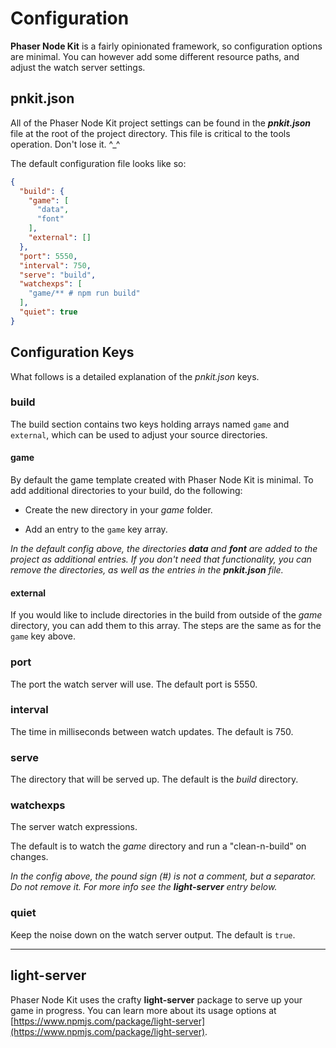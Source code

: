 
# Configuration

__Phaser Node Kit__ is a fairly opinionated framework, so configuration options are minimal. You can however add some different resource paths, and adjust the watch server settings.

## pnkit.json

All of the Phaser Node Kit project settings can be found in the ___pnkit.json___ file at the root of the project directory. This file is critical to the tools operation. Don't lose it. ^_^

The default configuration file looks like so:

```json
{
  "build": {
    "game": [
      "data",
      "font"
    ],
    "external": []
  },
  "port": 5550,
  "interval": 750,
  "serve": "build",
  "watchexps": [
    "game/** # npm run build"
  ],
  "quiet": true
}
```

## Configuration Keys

What follows is a detailed explanation of the _pnkit.json_ keys.

### build

The build section contains two keys holding arrays named `game` and `external`, which can be used to adjust your source directories.

#### game

By default the game template created with Phaser Node Kit is minimal. To add additional directories to your build, do the following:

  - Create the new directory in your _game_ folder.

  - Add an entry to the `game` key array.

_In the default config above, the directories __data__ and __font__ are added to the project as additional entries. If you don't need that functionality, you can remove the directories, as well as the entries in the __pnkit.json__ file._ 

#### external

If you would like to include directories in the build from outside of the _game_ directory, you can add them to this array. The steps are the same as for the `game` key above. 

### port

The port the watch server will use. The default port is 5550.

### interval

The time in milliseconds between watch updates. The default is 750.

### serve

The directory that will be served up. The default is the _build_ directory.

### watchexps

The server watch expressions. 

The default is to watch the _game_ directory and run a "clean-n-build" on changes.

_In the config above, the pound sign (#) is not a comment, but a separator. Do not remove it. For more info see the __light-server__ entry below._

### quiet

Keep the noise down on the watch server output. The default is `true`.

---

## light-server

Phaser Node Kit uses the crafty __light-server__ package to serve up your game in progress. You can learn more about its usage options at [https://www.npmjs.com/package/light-server](https://www.npmjs.com/package/light-server).